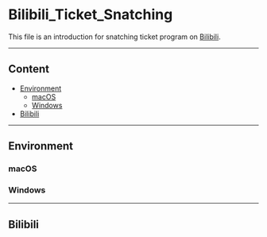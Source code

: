 # Bilibili_Ticket_Snatching

This file is an introduction for snatching ticket program on [Bilibili](https://www.bilibili.com/ "Bilibili Official Website").

****
## Content
* [Environment](#environment)
  * [macOS](#macos)
  * [Windows](#windows)
* [Bilibili](#bilibili)

****
## Environment
### macOS
### Windows

****
## Bilibili
